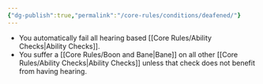 ```yaml
---
{"dg-publish":true,"permalink":"/core-rules/conditions/deafened/"}
---
```


- You automatically fail all hearing based [[Core Rules/Ability Checks\|Ability Checks]].
- You suffer a [[Core Rules/Boon and Bane\|Bane]] on all other [[Core Rules/Ability Checks\|Ability Checks]] unless that check does not benefit from having hearing.